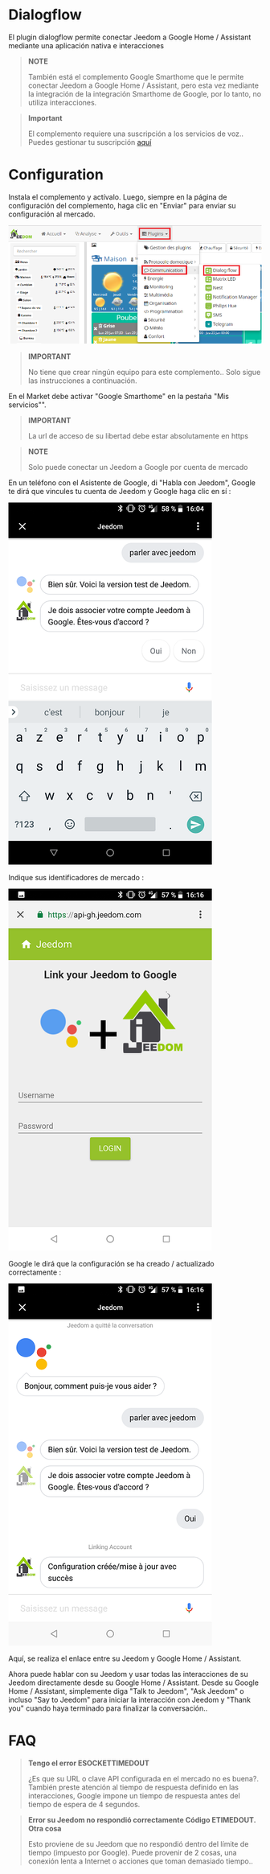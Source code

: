 # Dialogflow

El plugin dialogflow permite conectar Jeedom a Google Home / Assistant mediante una aplicación nativa e interacciones

> **NOTE**
>
> También está el complemento Google Smarthome que le permite conectar Jeedom a Google Home / Assistant, pero esta vez mediante la integración de la integración Smarthome de Google, por lo tanto, no utiliza interacciones.

> **Important**
>
> El complemento requiere una suscripción a los servicios de voz.. Puedes gestionar tu suscripción [aquí](https://market.jeedom.com/index.php?v=d&p=profils#services)

# Configuration

Instala el complemento y actívalo. Luego, siempre en la página de configuración del complemento, haga clic en "Enviar" para enviar su configuración al mercado.

![dialogflow](./images/dialogflow1.png)

> **IMPORTANT**
>
> No tiene que crear ningún equipo para este complemento.. Solo sigue las instrucciones a continuación.

En el Market debe activar "Google Smarthome" en la pestaña "Mis servicios"".

> **IMPORTANT**
>
> La url de acceso de su libertad debe estar absolutamente en https

> **NOTE**
>
> Solo puede conectar un Jeedom a Google por cuenta de mercado

En un teléfono con el Asistente de Google, di "Habla con Jeedom", Google te dirá que vincules tu cuenta de Jeedom y Google haga clic en sí :

![dialogflow](./images/dialogflow2.png)

Indique sus identificadores de mercado :

![dialogflow](./images/dialogflow3.png)

Google le dirá que la configuración se ha creado / actualizado correctamente :

![dialogflow](./images/dialogflow4.png)

Aquí, se realiza el enlace entre su Jeedom y Google Home / Assistant.

Ahora puede hablar con su Jeedom y usar todas las interacciones de su Jeedom directamente desde su Google Home / Assistant.
Desde su Google Home / Assistant, simplemente diga "Talk to Jeedom", "Ask Jeedom" o incluso "Say to Jeedom" para iniciar la interacción con Jeedom y "Thank you" cuando haya terminado para finalizar la conversación..

# FAQ

>**Tengo el error ESOCKETTIMEDOUT**
>
>¿Es que su URL o clave API configurada en el mercado no es buena?. También preste atención al tiempo de respuesta definido en las interacciones, Google impone un tiempo de respuesta antes del tiempo de espera de 4 segundos.

>**Error su Jeedom no respondió correctamente Código ETIMEDOUT. Otra cosa**
>
>Esto proviene de su Jeedom que no respondió dentro del límite de tiempo (impuesto por Google). Puede provenir de 2 cosas, una conexión lenta a Internet o acciones que toman demasiado tiempo..
